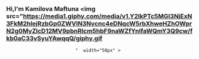 ### Hi,I'm Kamilova Maftuna <img src="https://media1.giphy.com/media/v1.Y2lkPTc5MGI3NjExN3FkM2hlejRzbGp0ZWVlN3Nvcnc4eDNqcW5rbXhweHZhOWprN2g0MyZlcD12MV9pbnRlcm5hbF9naWZfYnlfaWQmY3Q9cw/fkb0aC33vSyuYAwqqQ/giphy.gif
                              "  width="50px" >
